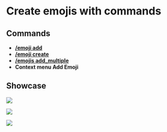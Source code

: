 # Create emojis with commands

## Commands

* ****[**/emoji add**](../commands/single-emoji-commands.md#emoji-add)****
* ****[**/emoji create**](../commands/single-emoji-commands.md#emoji-create)****
* ****[**/emojis add\_multiple**](../commands/commands-that-work-with-multiple-emojis.md#emojis-add\_multiple)****
* **Context menu Add Emoji**

## Showcase

![](../../.gitbook/assets/DiscordDevelopment\_Ih0W6BjM0P.png)

![](../../.gitbook/assets/DiscordDevelopment\_36vK2cwdly.png)

![](../../.gitbook/assets/DiscordDevelopment\_lK0hmk1dYc.png)
